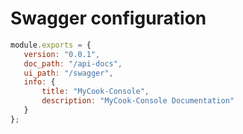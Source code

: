 # Swagger configuration

```javascript
module.exports = {
   version: "0.0.1",
   doc_path: "/api-docs",
   ui_path: "/swagger",
   info: {
       title: "MyCook-Console",
       description: "MyCook-Console Documentation"
   }
};
```